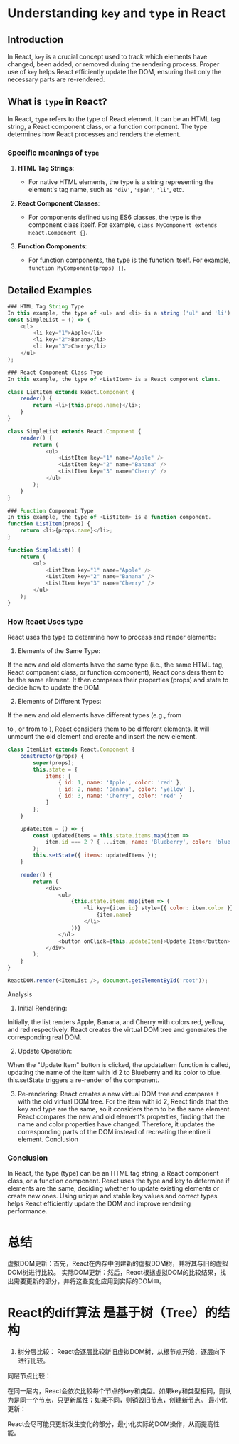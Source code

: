 # Understanding `key` and `type` in React

## Introduction

In React, `key` is a crucial concept used to track which elements have changed, been added, or removed during the rendering process. Proper use of `key` helps React efficiently update the DOM, ensuring that only the necessary parts are re-rendered.

## What is `type` in React?

In React, `type` refers to the type of React element. It can be an HTML tag string, a React component class, or a function component. The type determines how React processes and renders the element.

### Specific meanings of `type`

1. **HTML Tag Strings**:
   - For native HTML elements, the type is a string representing the element's tag name, such as `'div'`, `'span'`, `'li'`, etc.

2. **React Component Classes**:
   - For components defined using ES6 classes, the type is the component class itself. For example, `class MyComponent extends React.Component {}`.

3. **Function Components**:
   - For function components, the type is the function itself. For example, `function MyComponent(props) {}`.

## Detailed Examples

``` javascript
### HTML Tag String Type
In this example, the type of <ul> and <li> is a string ('ul' and 'li').
const SimpleList = () => (
    <ul>
        <li key="1">Apple</li>
        <li key="2">Banana</li>
        <li key="3">Cherry</li>
    </ul>
);
```


``` javascript
### React Component Class Type
In this example, the type of <ListItem> is a React component class.

class ListItem extends React.Component {
    render() {
        return <li>{this.props.name}</li>;
    }
}

class SimpleList extends React.Component {
    render() {
        return (
            <ul>
                <ListItem key="1" name="Apple" />
                <ListItem key="2" name="Banana" />
                <ListItem key="3" name="Cherry" />
            </ul>
        );
    }
}
```

``` javascript
### Function Component Type 
In this example, the type of <ListItem> is a function component.
function ListItem(props) {
    return <li>{props.name}</li>;
}

function SimpleList() {
    return (
        <ul>
            <ListItem key="1" name="Apple" />
            <ListItem key="2" name="Banana" />
            <ListItem key="3" name="Cherry" />
        </ul>
    );
}


```
### How React Uses type
React uses the type to determine how to process and render elements:

1. Elements of the Same Type:

If the new and old elements have the same type (i.e., the same HTML tag, React component class, or function component), React considers them to be the same element. It then compares their properties (props) and state to decide how to update the DOM.

2. Elements of Different Types:

If the new and old elements have different types (e.g., from <div> to <span>, or from <ListItem> to <AnotherComponent>), React considers them to be different elements. It will unmount the old element and create and insert the new element.



``` javascript
class ItemList extends React.Component {
    constructor(props) {
        super(props);
        this.state = {
            items: [
                { id: 1, name: 'Apple', color: 'red' },
                { id: 2, name: 'Banana', color: 'yellow' },
                { id: 3, name: 'Cherry', color: 'red' }
            ]
        };
    }

    updateItem = () => {
        const updatedItems = this.state.items.map(item => 
            item.id === 2 ? { ...item, name: 'Blueberry', color: 'blue' } : item
        );
        this.setState({ items: updatedItems });
    }

    render() {
        return (
            <div>
                <ul>
                    {this.state.items.map(item => (
                        <li key={item.id} style={{ color: item.color }}>
                            {item.name}
                        </li>
                    ))}
                </ul>
                <button onClick={this.updateItem}>Update Item</button>
            </div>
        );
    }
}

ReactDOM.render(<ItemList />, document.getElementById('root'));
```
Analysis
1. Initial Rendering:

Initially, the list renders Apple, Banana, and Cherry with colors red, yellow, and red respectively. React creates the virtual DOM tree and generates the corresponding real DOM.

2. Update Operation:

When the "Update Item" button is clicked, the updateItem function is called, updating the name of the item with id 2 to Blueberry and its color to blue.
this.setState triggers a re-render of the component.

3. Re-rendering:
React creates a new virtual DOM tree and compares it with the old virtual DOM tree.
For the item with id 2, React finds that the key and type are the same, so it considers them to be the same element.
React compares the new and old element's properties, finding that the name and color properties have changed. Therefore, it updates the corresponding parts of the DOM instead of recreating the entire li element.
Conclusion

### Conclusion
In React, the type (type) can be an HTML tag string, a React component class, or a function component.
React uses the type and key to determine if elements are the same, deciding whether to update existing elements or create new ones.
Using unique and stable key values and correct types helps React efficiently update the DOM and improve rendering performance.



# 总结
虚拟DOM更新：首先，React在内存中创建新的虚拟DOM树，并将其与旧的虚拟DOM树进行比较。
实际DOM更新：然后，React根据虚拟DOM的比较结果，找出需要更新的部分，并将这些变化应用到实际的DOM中。
# React的diff算法 是基于树（Tree）的结构
1. 树分层比较：
React会逐层比较新旧虚拟DOM树，从根节点开始，逐层向下进行比较。

同层节点比较：

在同一层内，React会依次比较每个节点的key和类型。如果key和类型相同，则认为是同一个节点，只更新属性；如果不同，则销毁旧节点，创建新节点。
最小化更新：

React会尽可能只更新发生变化的部分，最小化实际的DOM操作，从而提高性能。